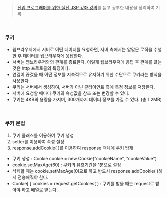 > [신입 프로그래머를 위한 실전 JSP 강좌 강의](https://www.inflearn.com/course/%EC%8B%A4%EC%A0%84-jsp-%EA%B0%95%EC%A2%8C/dashboard)를 듣고 공부한 내용을 정리하여 기록

<br>

### 쿠키
- 웹브라우저에서 서버로 어떤 데이터를 요청하면, 서버 측에서는 알맞은 로직을 수행한 후 데이터를 웹브라우저에 응답한다.
- 서버는 웹브라우저와의 관계를 종료한다. 이렇게 웹브라우저에 응답 후 관계를 끊는 것은 http 프로토콜의 특징이다.
- 연결이 끊겼을 때 어떤 정보를 지속적으로 유지하기 위한 수단으로 쿠키라는 방식을 사용한다.
- 쿠키는 서버에서 생성하여, 서버가 아닌 클라이언트 측에 특정 정보를 저장한다.
- 서버에 요청할 때마다 쿠키의 속성값을 참조 또는 변경할 수 있다.
- 쿠키는 4KB의 용량을 가지며, 300개까지 데이터 정보를 가질 수 있다. (총 1.2MB)
<br>

### 쿠키 문법
1. 쿠키 클래스를 이용하여 쿠키 생성
2. setter를 이용하여 속성 설정
3. response.addCookie( )를 이용하여 response 객체에 쿠키 탑재

- 쿠키 생성 : Cookie cookie = new Cookie("cookieName", "cookieValue")
- cookie.setMaxAge(60) : 쿠키의 유효기간을 1분으로 설정
- 삭제할 때는 cookie.setMaxAge(0)으로 하고 반드시 response.addCookie( )해서 전송해줘야 한다.
- Cookie[ ] cookies = request.getCookies( ) : 쿠키를 받을 때는 request로 받아야 하고 배열로 받는다.
